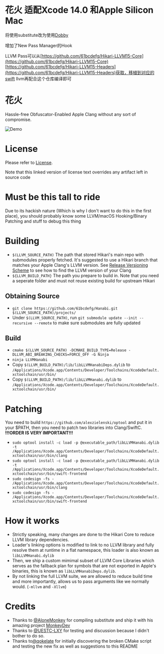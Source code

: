 # 花火 适配Xcode 14.0 和Apple Silicon Mac
将使用substitute改为使用[Dobby](https://github.com/jmpews/Dobby)

增加了New Pass Manager的Hook

LLVM Pass可以从[https://github.com/61bcdefg/Hikari-LLVM15-Core](https://github.com/61bcdefg/Hikari-LLVM15-Core) [https://github.com/61bcdefg/Hikari-LLVM15-Headers](https://github.com/61bcdefg/Hikari-LLVM15-Headers)获取，移植到对应的swift llvm再配合这个仓库编译即可
# 花火
Hassle-free Obfuscator-Enabled Apple Clang without any sort of compromise.

![Demo](https://github.com/HikariObfuscator/Hanabi/blob/master/Demo.jpg?raw=true)

# License
Please refer to [License](https://github.com/HikariObfuscator/Hikari/wiki/License).

Note that this linked version of license text overrides any artifact left in source code

# Must be this tall to ride
Due to its hackish nature (Which is why I don't want to do this in the first place), you should probably know some LLVM/macOS Hooking/Binary Patching and stuff to debug this thing

# Building
- ``$(LLVM_SOURCE_PATH)`` The path that stored Hikari's main repo with submodules properly fetched. It's suggested to use a Hikari branch that matches your Apple Clang's LLVM version. See [Release Versioning Scheme](#release-versioning-scheme) to see how to find the LLVM version of your Clang
- ``${LLVM_BUILD_PATH}`` The path you prepare to build in. Note that you need a seperate folder and must not reuse existing build for upstream Hikari

## Obtaining Source
- ``git clone https://github.com/61bcdefg/Hanabi.git $(LLVM_SOURCE_PATH)/projects/``
- Under ``$(LLVM_SOURCE_PATH)``, run ``git submodule update --init --recursive --remote`` to make sure submodules are fully updated

## Build
- ``cmake $(LLVM_SOURCE_PATH) -DCMAKE_BUILD_TYPE=Release -DLLVM_ABI_BREAKING_CHECKS=FORCE_OFF -G Ninja``
- ``ninja LLVMHanabi``
- Copy ``$(LLVM_BUILD_PATH)/lib/libLLVMHanabiDeps.dylib`` to ``/Applications/Xcode.app/Contents/Developer/Toolchains/XcodeDefault.xctoolchain/usr/bin/``
- Copy ``$(LLVM_BUILD_PATH)/lib/libLLVMHanabi.dylib`` to ``/Applications/Xcode.app/Contents/Developer/Toolchains/XcodeDefault.xctoolchain/usr/bin/``

# Patching

You need to build ``https://github.com/alexzielenski/optool`` and put it in your $PATH, then you need to patch two libraries into Clang/SwiftC.
**!!!ORDER IS VERY IMPORTANT!!!**
- ``sudo optool install -c load -p @executable_path/libLLVMHanabi.dylib -t /Applications/Xcode.app/Contents/Developer/Toolchains/XcodeDefault.xctoolchain/usr/bin/clang``
- ``sudo optool install -c load -p @executable_path/libLLVMHanabi.dylib -t /Applications/Xcode.app/Contents/Developer/Toolchains/XcodeDefault.xctoolchain/usr/bin/swift-frontend``
- ``sudo codesign -fs - /Applications/Xcode.app/Contents/Developer/Toolchains/XcodeDefault.xctoolchain/usr/bin/clang``
- ``sudo codesign -fs - /Applications/Xcode.app/Contents/Developer/Toolchains/XcodeDefault.xctoolchain/usr/bin/swift-frontend``


# How it works
- Strictly speaking, many changes are done to the Hikari Core to reduce LLVM library dependencies.
- Loader's linking options is modified to link to no LLVM library and fully resolve them at runtime in a flat namespace, this loader is also known as ``libLLVMHanabi.dylib``
- Then, we ship a custom mimimal subset of LLVM Core Libraries which serves as the fallback plan for symbols that are not exported in Apple's binaries, this is known as ``libLLVMHanabiDeps.dylib``.
- By not linking the full LLVM suite, we are allowed to reduce build time and more importantly, allows us to pass arguments like we normally would. (``-mllvm`` and ``-Xllvm``)


# Credits

- Thanks to [@AloneMonkey](https://github.com/AloneMonkey) for compiling substitute and ship it with his amazing project [MonkeyDev](https://github.com/AloneMonkey/MonkeyDev/blob/master/MFrameworks/libsubstitute.dylib)
- Thanks to [@UESTC-LXY](https://github.com/UESTC-LXY) for testing and discussion because I didn't bother to do so.
- Thanks to[@qokelate](https://github.com/qokelate) for initially discovering the broken CMake script and testing the new fix as well as suggestions to this README
